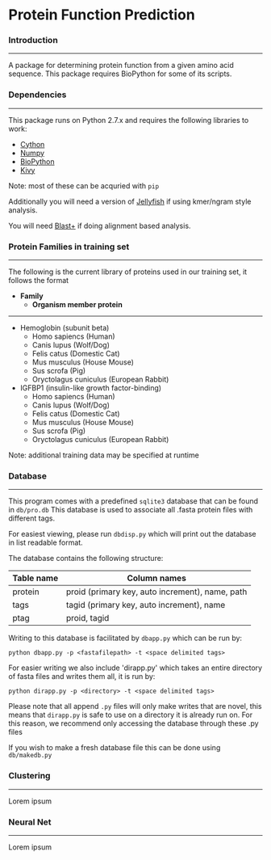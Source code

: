 # Protein Function Prediction

### Introduction
***
A package for determining protein function from a given amino acid sequence. This package requires BioPython for some of its scripts.

### Dependencies
***
This package runs on Python 2.7.x and requires the following libraries to work:

* [Cython](https://github.com/cython/cython)
* [Numpy](https://github.com/numpy/numpy)
* [BioPython](https://github.com/biopython/biopython)
* [Kivy](https://github.com/kivy/kivy)

Note: most of these can be acquried with `pip`

Additionally you will need a version of [Jellyfish](https://github.com/gmarcais/Jellyfish) if using kmer/ngram style analysis.

You will need [Blast+](https://blast.ncbi.nlm.nih.gov/Blast.cgi?PAGE_TYPE=BlastDocs&DOC_TYPE=Download) if doing alignment based analysis.

### Protein Families in training set
***
The following is the current library of proteins used in our training set, it follows the format

* **Family**
  * **Organism member protein**

***

* Hemoglobin (subunit beta)
  * Homo sapiencs (Human)
  * Canis lupus (Wolf/Dog)
  * Felis catus (Domestic Cat)
  * Mus musculus (House Mouse)
  * Sus scrofa (Pig)
  * Oryctolagus cuniculus (European Rabbit)
* IGFBP1 (insulin-like growth factor-binding)
  * Homo sapiencs (Human)
  * Canis lupus (Wolf/Dog)
  * Felis catus (Domestic Cat)
  * Mus musculus (House Mouse)
  * Sus scrofa (Pig)
  * Oryctolagus cuniculus (European Rabbit)

Note: additional training data may be specified at runtime

### Database
***
This program comes with a predefined `sqlite3` database that can be found in `db/pro.db` This database is used to associate all .fasta protein files with different tags.

For easiest viewing, please run `dbdisp.py` which will print out the database in list readable format.

The database contains the following structure:

Table name | Column names
---------- | ------------
protein    | proid (primary key, auto increment), name, path
tags       | tagid (primary key, auto increment), name
ptag       | proid, tagid

Writing to this database is facilitated by `dbapp.py` which can be run by:

`python dbapp.py -p <fastafilepath> -t <space delimited tags>`

For easier writing we also include 'dirapp.py' which takes an entire directory of fasta files and writes them all, it is run by:

`python dirapp.py -p <directory> -t <space delimited tags>`

Please note that all append `.py` files will only make writes that are novel, this means that `dirapp.py` is safe to use on a directory it is already run on. For this reason, we recommend only accessing the database through these .py files

If you wish to make a fresh database file this can be done using `db/makedb.py`

### Clustering
***
Lorem ipsum

### Neural Net
***
Lorem ipsum
